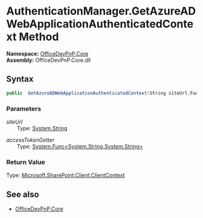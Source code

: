 # AuthenticationManager.GetAzureADWebApplicationAuthenticatedContext Method  
**Namespace:** [OfficeDevPnP.Core](OfficeDevPnP.Core.md)  
**Assembly:** OfficeDevPnP.Core.dll  
## Syntax
```C#
public  GetAzureADWebApplicationAuthenticatedContext(String siteUrl,Func<String, String> accessTokenGetter)
```
### Parameters
*siteUrl*  
&emsp;&emsp;Type: [System.String](System.String.md) 
&emsp;&emsp;  
  
*accessTokenGetter*  
&emsp;&emsp;Type: [System.Func<System.String,System.String>](System.Func<System.String,System.String>.md) 
&emsp;&emsp;  
  
### Return Value
Type: [Microsoft.SharePoint.Client.ClientContext](Microsoft.SharePoint.Client.ClientContext.md  
)
## See also
- [OfficeDevPnP.Core](OfficeDevPnP.Core.md)
